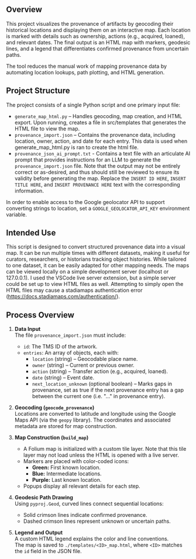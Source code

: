## Overview

This project visualizes the provenance of artifacts by geocoding their historical locations and displaying them on an interactive map. Each location is marked with details such as ownership, actions (e.g., acquired, loaned), and relevant dates. The final output is an HTML map with markers, geodesic lines, and a legend that differentiates confirmed provenance from uncertain paths.

The tool reduces the manual work of mapping provenance data by automating location lookups, path plotting, and HTML generation.

## Project Structure

The project consists of a single Python script and one primary input file:

- `generate_map_html.py` – Handles geocoding, map creation, and HTML export. Upon running, creates a file in src/templates that generates the HTML file to view the map.
- `provenance_import.json` – Contains the provenance data, including location, owner, action, and date for each entry. This data is used when generate_map_html.py is ran to create the html file.
- `provenance_json_ai_prompt.txt` - Contains a text file with an articulate AI prompt that provides instructions for an LLM to generate the `provenance_import.json` file. Note that the output may not be entirely correct or as-desired, and thus should still be reviewed to ensure its validity before generating the map. Replace the `INSERT ID HERE`, `INSERT TITLE HERE`, and `INSERT PROVENANCE HERE` text with the corresponding information.

In order to enable access to the Google geolocator API to support converting strings to location, set a `GOOGLE_GEOLOCATOR_API_KEY` environment variable.

## Intended Use

This script is designed to convert structured provenance data into a visual map. It can be run multiple times with different datasets, making it useful for curators, researchers, or historians tracking object histories. While tailored to one dataset, it can be easily adapted for other mapping needs. The maps can be viewed locally on a simple development server (localhost or 127.0.0.1). I used the VSCode live server extension, but a simple server could be set up to view HTML files as well. Attempting to simply open the HTML files may cause a stadiamaps authentication error (https://docs.stadiamaps.com/authentication/).

## Process Overview

1. **Data Input**  
   The file `provenance_import.json` must include:
   - `id`: The TMS ID of the artwork.
   - `entries`: An array of objects, each with:
     - `location` (string) – Geocodable place name.  
     - `owner` (string) – Current or previous owner.  
     - `action` (string) – Transfer action (e.g., acquired, loaned).  
     - `date` (string) – Event date.  
     - `next_location_unknown` (optional boolean) – Marks gaps in provenance, set as true if the next provenance entry has a gap between the current one (i.e. "..." in provenance entry).

2. **Geocoding (`geocode_provenance`)**  
   Locations are converted to latitude and longitude using the Google Maps API (via the `geopy` library). The coordinates and associated metadata are stored for map construction.

3. **Map Construction (`build_map`)**  
   - A Folium map is initialized with a custom tile layer. Note that this tile layer may not load unless the HTML is opened with a live server.
   - Markers are placed with color-coded icons:  
     - **Green:** First known location.  
     - **Blue:** Intermediate locations.  
     - **Purple:** Last known location.  
   - Popups display all relevant details for each step.

4. **Geodesic Path Drawing**  
   Using `pyproj.Geod`, curved lines connect sequential locations:  
   - Solid crimson lines indicate confirmed provenance.  
   - Dashed crimson lines represent unknown or uncertain paths.

5. **Legend and Output**  
   A custom HTML legend explains the color and line conventions.  
   The map is saved to `./templates/<ID>_map.html`, where `<ID>` matches the `id` field in the JSON file.
